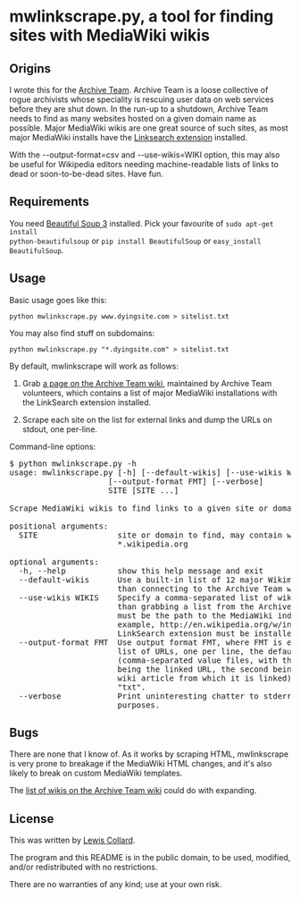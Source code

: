 mwlinkscrape.py, a tool for finding sites with MediaWiki wikis
==============================================================

Origins
-------

I wrote this for the [Archive Team](http://www.archiveteam.org).
Archive Team is a loose collective of rogue archivists whose
speciality is rescuing user data on web services before they are
shut down. In the run-up to a shutdown, Archive Team needs to
find as many websites hosted on a given domain name as possible.
Major MediaWiki wikis are one great source of such sites, as
most major MediaWiki installs have the
[Linksearch extension](http://www.mediawiki.org/wiki/Extension:LinkSearch)
installed.

With the --output-format=csv and --use-wikis=WIKI option, this
may also be useful for Wikipedia editors needing machine-readable
lists of links to dead or soon-to-be-dead sites. Have fun.

Requirements
------------

You need [Beautiful Soup 3](http://www.crummy.com/software/BeautifulSoup/)
installed. Pick your favourite of
<code>sudo apt-get install python-beautifulsoup</code> or
<code>pip install BeautifulSoup</code> or
<code>easy_install BeautifulSoup</code>.

Usage
-----

Basic usage goes like this:

	python mwlinkscrape.py www.dyingsite.com > sitelist.txt

You may also find stuff on subdomains:
 
	python mwlinkscrape.py "*.dyingsite.com" > sitelist.txt

By default, mwlinkscrape will work as follows:

1. Grab [a page on the Archive Team wiki](http://archiveteam.org/index.php?title=List_of_major_MediaWiki_wikis_with_the_LinkSearch_extension), maintained by Archive Team
   volunteers, which contains a list of major MediaWiki installations
   with the LinkSearch extension installed.

2. Scrape each site on the list for external links and dump the
   URLs on stdout, one per-line.

Command-line options:

<pre>
$ python mwlinkscrape.py -h
usage: mwlinkscrape.py [-h] [--default-wikis] [--use-wikis WIKIS]
                     [--output-format FMT] [--verbose]
                     SITE [SITE ...]

Scrape MediaWiki wikis to find links to a given site or domain.

positional arguments:
  SITE                 site or domain to find, may contain wildcards such as
                       *.wikipedia.org

optional arguments:
  -h, --help           show this help message and exit
  --default-wikis      Use a built-in list of 12 major Wikimedia wikis, rather
                       than connecting to the Archive Team wiki to get a list.
  --use-wikis WIKIS    Specify a comma-separated list of wikis to use, rather
                       than grabbing a list from the Archive Team wiki. This
                       must be the path to the MediaWiki index.php script (for
                       example, http://en.wikipedia.org/w/index.php). The
                       LinkSearch extension must be installed on the site.
  --output-format FMT  Use output format FMT, where FMT is either "txt" (plain
                       list of URLs, one per line, the default) or "csv"
                       (comma-separated value files, with the first column
                       being the linked URL, the second being the URL of the
                       wiki article from which it is linked). Default is
                       "txt".
  --verbose            Print uninteresting chatter to stderr for debugging
                       purposes.
</pre>

Bugs
----
There are none that I know of. As it works by scraping HTML,
mwlinkscrape is very prone to breakage if the MediaWiki HTML
changes, and it's also likely to break on custom MediaWiki
templates.

The [list of wikis on the Archive Team wiki](http://archiveteam.org/index.php?title=List_of_major_MediaWiki_wikis_with_the_LinkSearch_extension)
could do with expanding.

License
-------
This was written by [Lewis Collard](http://lewiscollard.com).

The program and this README is in the public domain, to be used,
modified, and/or redistributed with no restrictions.

There are no warranties of any kind; use at your own risk.
